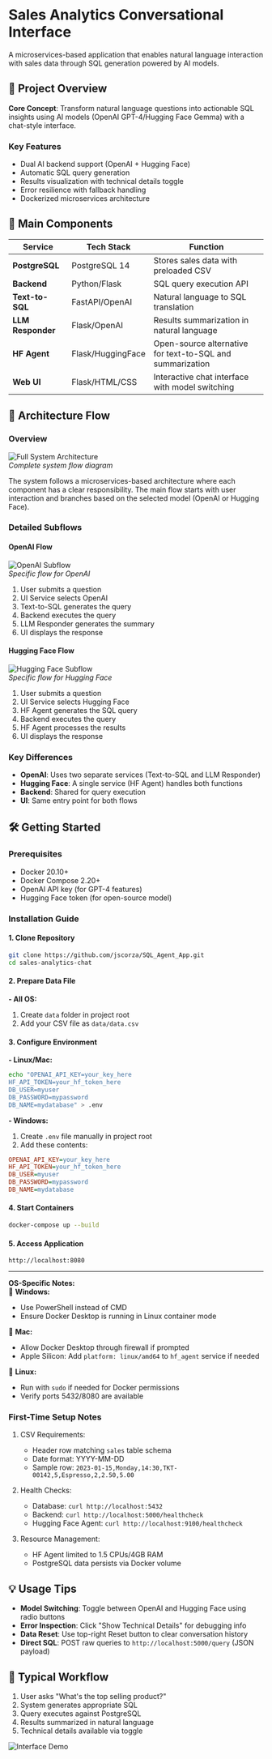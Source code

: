 # Sales Analytics Conversational Interface

A microservices-based application that enables natural language interaction with sales data through SQL generation powered by AI models.

## 🚀 Project Overview

**Core Concept**: Transform natural language questions into actionable SQL insights using AI models (OpenAI GPT-4/Hugging Face Gemma) with a chat-style interface.

### Key Features
- Dual AI backend support (OpenAI + Hugging Face)
- Automatic SQL query generation
- Results visualization with technical details toggle
- Error resilience with fallback handling
- Dockerized microservices architecture

## 🧩 Main Components

| Service | Tech Stack | Function |
|---------|------------|----------|
| **PostgreSQL** | PostgreSQL 14 | Stores sales data with preloaded CSV |
| **Backend** | Python/Flask | SQL query execution API |
| **Text-to-SQL** | FastAPI/OpenAI | Natural language to SQL translation |
| **LLM Responder** | Flask/OpenAI | Results summarization in natural language |
| **HF Agent** | Flask/HuggingFace | Open-source alternative for text-to-SQL and summarization |
| **Web UI** | Flask/HTML/CSS | Interactive chat interface with model switching |

## 📐 Architecture Flow

### Overview
![Full System Architecture](./img/DiagramFull.png)  
*Complete system flow diagram*

The system follows a microservices-based architecture where each component has a clear responsibility. The main flow starts with user interaction and branches based on the selected model (OpenAI or Hugging Face).

### Detailed Subflows

#### OpenAI Flow
![OpenAI Subflow](./img/diagramOpenAI.png)  
*Specific flow for OpenAI*

1. User submits a question
2. UI Service selects OpenAI
3. Text-to-SQL generates the query
4. Backend executes the query
5. LLM Responder generates the summary
6. UI displays the response

#### Hugging Face Flow
![Hugging Face Subflow](./img/diagramHF.png)  
*Specific flow for Hugging Face*

1. User submits a question
2. UI Service selects Hugging Face
3. HF Agent generates the SQL query
4. Backend executes the query
5. HF Agent processes the results
6. UI displays the response

### Key Differences
- **OpenAI**: Uses two separate services (Text-to-SQL and LLM Responder)
- **Hugging Face**: A single service (HF Agent) handles both functions
- **Backend**: Shared for query execution
- **UI**: Same entry point for both flows
## 🛠️ Getting Started

### Prerequisites
- Docker 20.10+
- Docker Compose 2.20+
- OpenAI API key (for GPT-4 features)
- Hugging Face token (for open-source model)

### Installation Guide

#### 1. Clone Repository
```bash
git clone https://github.com/jscorza/SQL_Agent_App.git
cd sales-analytics-chat
```

#### 2. Prepare Data File
**- All OS:**
1. Create `data` folder in project root
2. Add your CSV file as `data/data.csv` 



#### 3. Configure Environment
**- Linux/Mac:**
```bash
echo "OPENAI_API_KEY=your_key_here
HF_API_TOKEN=your_hf_token_here
DB_USER=myuser
DB_PASSWORD=mypassword
DB_NAME=mydatabase" > .env
```

**- Windows:**
1. Create `.env` file manually in project root
2. Add these contents:
```ini
OPENAI_API_KEY=your_key_here
HF_API_TOKEN=your_hf_token_here
DB_USER=myuser
DB_PASSWORD=mypassword
DB_NAME=mydatabase
```

#### 4. Start Containers
```bash
docker-compose up --build
```

#### 5. Access Application
```
http://localhost:8080
```

---

**OS-Specific Notes:**  
🔹 **Windows:**  
- Use PowerShell instead of CMD  
- Ensure Docker Desktop is running in Linux container mode  

🔹 **Mac:**  
- Allow Docker Desktop through firewall if prompted  
- Apple Silicon: Add `platform: linux/amd64` to `hf_agent` service if needed  

🔹 **Linux:**  
- Run with `sudo` if needed for Docker permissions  
- Verify ports 5432/8080 are available

### First-Time Setup Notes
1. CSV Requirements:
   - Header row matching `sales` table schema
   - Date format: YYYY-MM-DD
   - Sample row: `2023-01-15,Monday,14:30,TKT-00142,5,Espresso,2,2.50,5.00`

2. Health Checks:
   - Database: `curl http://localhost:5432`
   - Backend: `curl http://localhost:5000/healthcheck`
   - Hugging Face Agent: `curl http://localhost:9100/healthcheck`

3. Resource Management:
   - HF Agent limited to 1.5 CPUs/4GB RAM
   - PostgreSQL data persists via Docker volume

## 💡 Usage Tips
- **Model Switching**: Toggle between OpenAI and Hugging Face using radio buttons
- **Error Inspection**: Click "Show Technical Details" for debugging info
- **Data Reset**: Use top-right Reset button to clear conversation history
- **Direct SQL**: POST raw queries to `http://localhost:5000/query` (JSON payload)

## 🔄 Typical Workflow
1. User asks "What's the top selling product?"
2. System generates appropriate SQL
3. Query executes against PostgreSQL
4. Results summarized in natural language
5. Technical details available via toggle

![Interface Demo](./img/interfaz.png)
